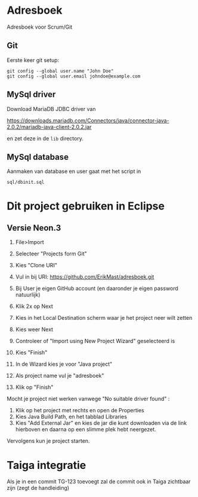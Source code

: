 # Adresboek

Adresboek voor Scrum/Git

## Git

Eerste keer git setup:

    git config --global user.name "John Doe"
    git config --global user.email johndoe@example.com

    
## MySql driver
    
Download MariaDB JDBC driver van

<https://downloads.mariadb.com/Connectors/java/connector-java-2.0.2/mariadb-java-client-2.0.2.jar> 

en zet deze in de ```lib``` directory.


## MySql database

Aanmaken van database en user gaat met het script in

    sql/dbinit.sql
   
# Dit project gebruiken in Eclipse
## Versie Neon.3
1. File>Import
2. Selecteer "Projects form Git"
3. Kies "Clone URI"
4. Vul in bij URI: https://github.com/ErikMast/adresboek.git
5. Bij User je eigen GitHub account (en daaronder je eigen password natuurlijk)
6. Klik 2x op Next 
7. Kies in het Local Destination scherm waar je het project neer wilt zetten
8. Kies weer Next
9. Controleer of "Import using New Project Wizard" geselecteerd is
10. Kies "Finish"

11. In de Wizard kies je voor "Java project"
12. Als project name vul je "adresboek"
13. Klik op "Finish"

Mocht je project niet werken vanwege "No suitable driver found" :
1. Klik op het project met rechts en open de Properties
2. Kies Java Build Path, en het tabblad Libraries
3. Kies "Add External Jar" en kies de jar die kunt downloaden via de link hierboven en daarna op een slimme plek hebt neergezet.

Vervolgens kun je project starten.

# Taiga integratie
Als je in een commit TG-123 toevoegt zal de commit ook in Taiga zichtbaar zijn (zegt de handleiding)

    
